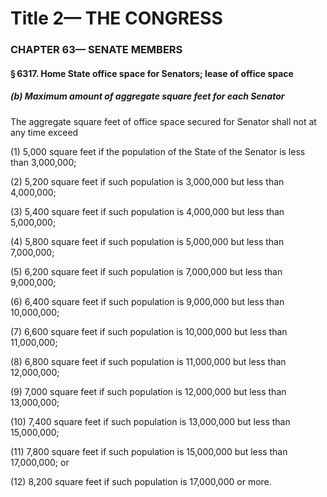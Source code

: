 
# Title 2— THE CONGRESS
### CHAPTER 63— SENATE MEMBERS
#### § 6317. Home State office space for Senators; lease of office space
##### (b) Maximum amount of aggregate square feet for each Senator

The aggregate square feet of office space secured for Senator shall not at any time exceed

(1) 5,000 square feet if the population of the State of the Senator is less than 3,000,000;

(2) 5,200 square feet if such population is 3,000,000 but less than 4,000,000;

(3) 5,400 square feet if such population is 4,000,000 but less than 5,000,000;

(4) 5,800 square feet if such population is 5,000,000 but less than 7,000,000;

(5) 6,200 square feet if such population is 7,000,000 but less than 9,000,000;

(6) 6,400 square feet if such population is 9,000,000 but less than 10,000,000;

(7) 6,600 square feet if such population is 10,000,000 but less than 11,000,000;

(8) 6,800 square feet if such population is 11,000,000 but less than 12,000,000;

(9) 7,000 square feet if such population is 12,000,000 but less than 13,000,000;

(10) 7,400 square feet if such population is 13,000,000 but less than 15,000,000;

(11) 7,800 square feet if such population is 15,000,000 but less than 17,000,000; or

(12) 8,200 square feet if such population is 17,000,000 or more.

